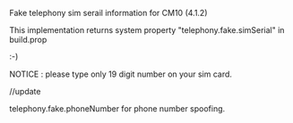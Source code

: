 Fake telephony sim serail information for CM10 (4.1.2)

This implementation returns system property "telephony.fake.simSerial" in build.prop

:-)

NOTICE : please type only 19 digit number on your sim card.



//update

telephony.fake.phoneNumber for phone number spoofing.

